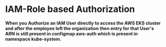 # IAM-Role based Authorization

**When you Authorize an IAM User directly to access the AWS EKS cluster and after the employee left the organization then entry for that User's ARN is still present in configmap aws-auth which is present in namespace kube-system.** 
